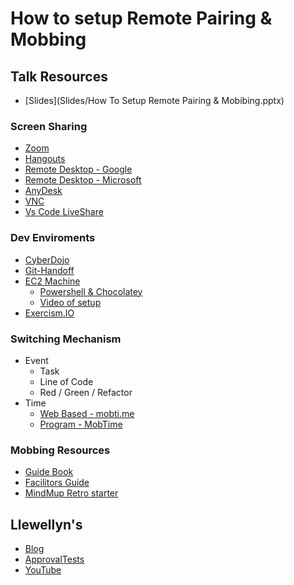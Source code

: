 # How to setup Remote Pairing & Mobbing

## Talk Resources
* [Slides](Slides/How To Setup Remote Pairing & Mobibing.pptx)

### Screen Sharing
* [Zoom](https://zoom.us/)
* [Hangouts](https://hangouts.google.com/)
* [Remote Desktop - Google](https://remotedesktop.google.com/)
* [Remote Desktop - Microsoft](https://www.microsoft.com/en-us/p/microsoft-remote-desktop/9wzdncrfj3ps)
* [AnyDesk](https://anydesk.com/en)
* [VNC](https://www.realvnc.com/en/)
* [Vs Code LiveShare](https://code.visualstudio.com/learn/collaboration/live-share)

### Dev Enviroments
* [CyberDojo](https://cyber-dojo.org/)
* [Git-Handoff](https://github.com/remotemobprogramming/mob)
* [EC2 Machine](https://us-east-2.console.aws.amazon.com/ec2/v2/home?region=us-east-2#Instances:sort=instanceId)
    * [Powershell & Chocolatey](https://github.com/JayBazuzi/machine-setup#dev-environments)
    * [Video of setup](https://www.youtube.com/watch?v=vB0rF0ElOT8&t=1153s)
* [Exercism.IO](https://exercism.io/)

### Switching Mechanism
* Event 
    * Task
    * Line of Code
    * Red / Green / Refactor
* Time
    * [Web Based - mobti.me](https://mobti.me/)
    * [Program - MobTime](https://github.com/GreatWebGuy/MobTime/releases/tag/v1.7.4)


### Mobbing Resources

* [Guide Book](http://mobprogrammingguidebook.com)
* [Facilitors Guide](https://github.com/LearnWithLlew/MobProgrammingFacilitatorsGuide)
* [MindMup Retro starter](https://app.mindmup.com/map/new)


## Llewellyn's
* [Blog](http://llewellynfalco.blogspot.com/)
* [ApprovalTests](https://github.com/approvals/)
* [YouTube](https://www.youtube.com/user/isidoreus/videos)

